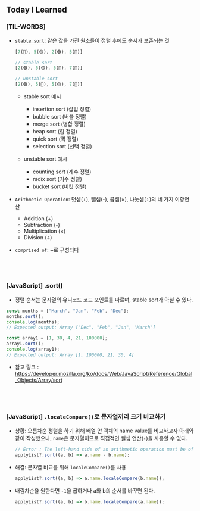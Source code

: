 ## Today I Learned

### [TIL-WORDS]

- [`stable sort`](https://en.wikipedia.org/wiki/Sorting_algorithm#Stability): 같은 값을 가진 원소들이 정렬 후에도 순서가 보존되는 것

  ```js
  [7(🔵), 5(🟡), 2(🟢), 5(🔴)]

  // stable sort
  [2(🟢), 5(🟡), 5(🔴), 7(🔵)]

  // unstable sort
  [2(🟢), 5(🔴), 5(🟡), 7(🔵)]
  ```

  - stable sort 예시

    - insertion sort (삽입 정렬)
    - bubble sort (버블 정렬)
    - merge sort (병합 정렬)
    - heap sort (힙 정렬)
    - quick sort (퀵 정렬)
    - selection sort (선택 정렬)

  - unstable sort 예시
    - counting sort (계수 정렬)
    - radix sort (기수 정렬)
    - bucket sort (버킷 정렬)

- `Arithmetic Operation`: 덧셈(+), 뺄셈(-), 곱셈(×), 나눗셈(÷)의 네 가지 이항연산

  - Addition (+)
  - Subtraction (-)
  - Multiplication (×)
  - Division (÷)

- `comprised of`: ~로 구성되다

## <br />

### [JavaScript] .sort()

- 정렬 순서는 문자열의 유니코드 코드 포인트를 따르며, stable sort가 아닐 수 있다.

```js
const months = ["March", "Jan", "Feb", "Dec"];
months.sort();
console.log(months);
// Expected output: Array ["Dec", "Feb", "Jan", "March"]

const array1 = [1, 30, 4, 21, 100000];
array1.sort();
console.log(array1);
// Expected output: Array [1, 100000, 21, 30, 4]
```

- 참고 링크 : https://developer.mozilla.org/ko/docs/Web/JavaScript/Reference/Global_Objects/Array/sort

## <br />

### [JavaScript] `.localeCompare()`로 문자열끼리 크기 비교하기

- 상황: 오름차순 정렬을 하기 위해 배열 안 객체의 name value를 비교하고자 아래와 같이 작성했으나, `name`은 문자열이므로 직접적인 뺄셈 연산(`-`)을 사용할 수 없다.

  ```ts
  // Error : The left-hand side of an arithmetic operation must be of type 'any', 'number', 'bigint' or an enum type.ts(2362)
  applyList?.sort((a, b) => a.name - b.name);
  ```

- 해결: 문자열 비교를 위해 `localeCompare()`를 사용

  ```typescript
  applyList?.sort((a, b) => a.name.localeCompare(b.name));
  ```

- 내림차순을 원한다면 `-1`을 곱하거나 a와 b의 순서를 바꾸면 된다.

  ```typescript
  applyList?.sort((a, b) => b.name.localeCompare(a.name));
  ```
